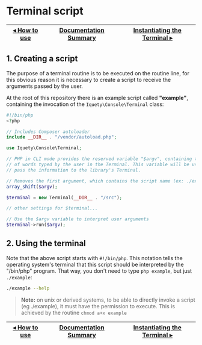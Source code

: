# Terminal script

[◂ How to use](01-how-to-use.md) | [Documentation Summary](index.md) | [Instantiating the Terminal ▸](03-instantiating-the-terminal.md)
-- | -- | --

## 1. Creating a script

The purpose of a terminal routine is to be executed on the routine line, for this obvious reason it is necessary to create a script to receive the arguments passed by the user.

At the root of this repository there is an example script called **"example"**, containing the invocation of the `Iquety\Console\Terminal` class:

```php
#!/bin/php
<?php

// Includes Composer autoloader
include __DIR__ . "/vendor/autoload.php";

use Iquety\Console\Terminal;

// PHP in CLI mode provides the reserved variable "$argv", containing the list 
// of words typed by the user in the Terminal. This variable will be used to 
// pass the information to the library's Terminal.

// Removes the first argument, which contains the script name (ex: ./example)
array_shift($argv);

$terminal = new Terminal(__DIR__ . "/src");

// other settings for $terminal...

// Use the $argv variable to interpret user arguments
$terminal->run($argv);

```

## 2. Using the terminal

Note that the above script starts with `#!/bin/php`. This notation tells the operating system's terminal that this script should be interpreted by the "/bin/php" program. That way, you don't need to type `php example`, but just
`./example`:

```bash
./example --help
```

> **Note:** on unix or derived systems, to be able to directly invoke a script (eg ./example), it must have the permission to execute. This is achieved by the routine `chmod a+x example`

[◂ How to use](01-how-to-use.md) | [Documentation Summary](index.md) | [Instantiating the Terminal ▸](03-instantiating-the-terminal.md)
-- | -- | --
